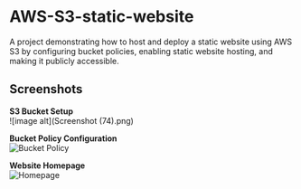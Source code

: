 # AWS-S3-static-website
A project demonstrating how to host and deploy a static website using AWS S3 by configuring bucket policies, enabling static website hosting, and making it publicly accessible. 

##  Screenshots

**S3 Bucket Setup**  
![image alt](Screenshot (74).png)  

**Bucket Policy Configuration**  
![Bucket Policy](screenshots/bucket-policy.png)  

**Website Homepage**  
![Homepage](screenshots/homepage.png)
